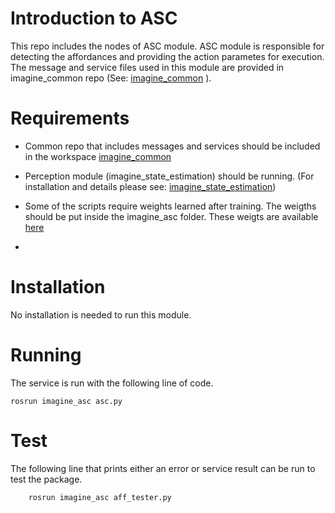 # Introduction to ASC
This repo includes the nodes of ASC module. ASC module is responsible for detecting the affordances and providing the action parametes for execution. The message and service files used in this module are provided in imagine_common repo (See: [imagine_common](https://github.com/IMAGINE-H2020/imagine_common.git) ). 

# Requirements
* Common repo that includes messages and services should be included in the workspace [imagine_common](https://github.com/IMAGINE-H2020/imagine_common)

* Perception module (imagine_state_estimation) should be running. (For installation and details please see: [imagine_state_estimation](https://github.com/IMAGINE-H2020/imagine_state_estimation))

* Some of the scripts require weights learned after training. The weigths should be put inside the imagine_asc folder. These weigts are available [here](https://drive.google.com/drive/folders/1vaPicIv9qmm_K3UOmeH0jeA8NSt1y6Zm?usp=sharing)

* 

# Installation
No installation is needed to run this module.

# Running
The service is run with the following line of code.
```
rosrun imagine_asc asc.py
```
# Test
The following line that prints either an error or service result can be run to test the package.
```
    rosrun imagine_asc aff_tester.py
```    

